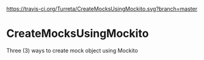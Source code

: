 https://travis-ci.org/Turreta/CreateMocksUsingMockito.svg?branch=master

# CreateMocksUsingMockito
Three (3) ways to create mock object using Mockito
